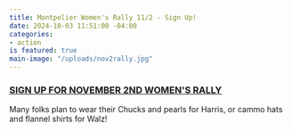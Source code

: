 ```yaml
---
title: Montpelier Women's Rally 11/2 - Sign Up!
date: 2024-10-03 11:51:00 -04:00
categories:
- action
is featured: true
main-image: "/uploads/nov2rally.jpg"
---
```


 

### [SIGN UP FOR NOVEMBER 2ND WOMEN'S RALLY](https://vermontwomensrally.com/)



Many folks plan to wear their Chucks and pearls for Harris, or cammo hats and flannel shirts for Walz!





